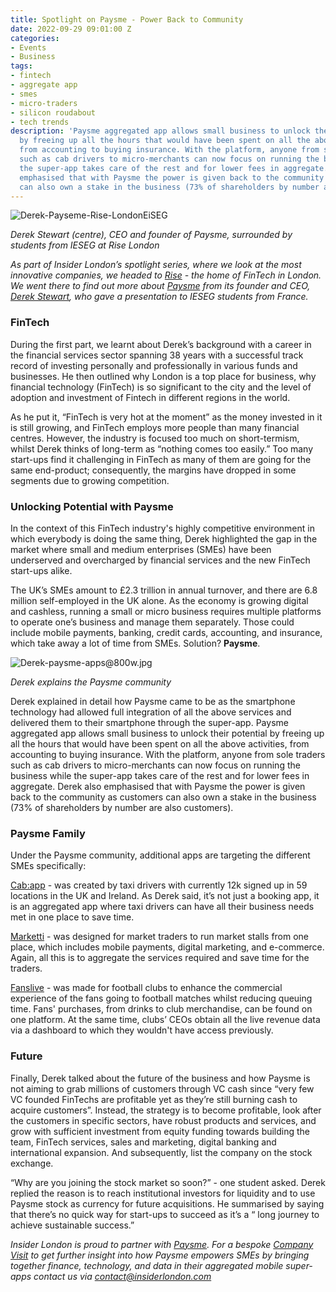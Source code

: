 ```yaml
---
title: Spotlight on Paysme - Power Back to Community
date: 2022-09-29 09:01:00 Z
categories:
- Events
- Business
tags:
- fintech
- aggregate app
- smes
- micro-traders
- silicon roudabout
- tech trends
description: 'Paysme aggregated app allows small business to unlock their potential
  by freeing up all the hours that would have been spent on all the above activities,
  from accounting to buying insurance. With the platform, anyone from sole traders
  such as cab drivers to micro-merchants can now focus on running the business while
  the super-app takes care of the rest and for lower fees in aggregate. Derek also
  emphasised that with Paysme the power is given back to the community as customers
  can also own a stake in the business (73% of shareholders by number are also customers). '
---
```


![Derek-Payseme-Rise-LondonEiSEG](/uploads/Derek-EiSEG@800w.jpg)
<caption><em>Derek Stewart (centre), CEO and founder of Paysme, surrounded by students from IESEG at Rise London</em></caption>


*As part of Insider London’s spotlight series, where we look at the most innovative companies, we headed to [Rise](https://rise.barclays/locations/rise-london/rise-london/) - the home of FinTech in London. We went there to find out more about [Paysme](http://) from its founder and CEO, [Derek Stewart](https://www.linkedin.com/in/derek-stewart-ba3a51bb/?original_referer=https%3A%2F%2Fduckduckgo%2Ecom%2F&originalSubdomain=uk), who gave a presentation to IESEG students from France.*


### FinTech

During the first part, we learnt about Derek’s background with a career in the financial services sector spanning 38 years with a successful track record of investing personally and professionally in various funds and businesses.  He then outlined why London is a top place for business, why financial technology (FinTech) is so significant to the city and the level of adoption and investment of Fintech in different regions in the world.

As he put it, “FinTech is very hot at the moment” as the money invested in it is still growing, and FinTech employs more people than many financial centres. However, the industry is focused too much on short-termism, whilst Derek thinks of long-term as “nothing comes too easily.” Too many start-ups find it challenging in FinTech as many of them are going for the same end-product; consequently, the margins have dropped in some segments due to growing competition.


### Unlocking Potential with Paysme

In the context of this FinTech industry's highly competitive environment in which everybody is doing the same thing, Derek highlighted the gap in the market where small and medium enterprises (SMEs) have been underserved and overcharged by financial services and the new FinTech start-ups alike. 

The UK’s SMEs amount to £2.3 trillion in annual turnover, and there are 6.8 million self-employed in the UK alone. As the economy is growing digital and cashless, running a small or micro business requires multiple platforms to operate one’s business and manage them separately. Those could include mobile payments, banking, credit cards, accounting, and insurance, which take away a lot of time from SMEs. Solution? **Paysme**.

![Derek-paysme-apps@800w.jpg](/uploads/Derek-paysme-apps@800w.jpg)
<caption><em>Derek explains the Paysme community</em></caption>

Derek explained in detail how Paysme came to be as the smartphone technology had allowed full integration of all the above services and delivered them to their smartphone through the super-app.  Paysme aggregated app allows small business to unlock their potential by freeing up all the hours that would have been spent on all the above activities, from accounting to buying insurance. With the platform, anyone from sole traders such as cab drivers to micro-merchants can now focus on running the business while the super-app takes care of the rest and for lower fees in aggregate. Derek also emphasised that with Paysme the power is given back to the community as customers can also own a stake in the business (73% of shareholders by number are also customers). 


### Paysme Family

Under the Paysme community, additional apps are targeting the different SMEs specifically:

[Cab:app](https://www.paysme.co.uk/cabapp) - was created by taxi drivers with currently 12k signed up in 59 locations in the UK and Ireland. As Derek said, it’s not just a booking app, it is an aggregated app where taxi drivers can have all their business needs met in one place to save time. 

[Marketti](https://www.paysme.co.uk/marketti) - was designed for market traders to run market stalls from one place, which includes mobile payments, digital marketing, and e-commerce. Again, all this is to aggregate the services required and save time for the traders.

[Fanslive](https://www.paysme.co.uk/fanslive) - was made for football clubs to enhance the commercial experience of the fans going to football matches whilst reducing queuing time. Fans' purchases, from drinks to club merchandise, can be found on one platform. At the same time, clubs’ CEOs obtain all the live revenue data via a dashboard to which they wouldn't have access previously.


### Future

Finally, Derek talked about the future of the business and how Paysme is not aiming to grab millions of customers through VC cash since “very few VC founded FinTechs are profitable yet as they’re still burning cash to acquire customers”.
Instead, the strategy is to become profitable, look after the customers in specific sectors, have robust products and services, and grow with sufficient investment from equity funding towards building the team, FinTech services, sales and marketing, digital banking and international expansion. And subsequently, list the company on the stock exchange. 

“Why are you joining the stock market so soon?” - one student asked. Derek replied the reason is to reach institutional investors for liquidity and to use Paysme stock as currency for future acquisitions. He summarised by saying that there’s no quick way for start-ups to succeed as it’s a “ long journey to achieve sustainable success.”


*Insider London is proud to partner with [Paysme](https://www.paysme.co.uk/). For a bespoke [Company Visit](https://www.insiderlondon.com/london/company-visits/) to get further insight into how Paysme empowers SMEs by bringing together finance, technology, and data in their aggregated mobile super-apps contact us via <a href="mailto:contact@insiderlondon.com">contact@insiderlondon.com</a>*
